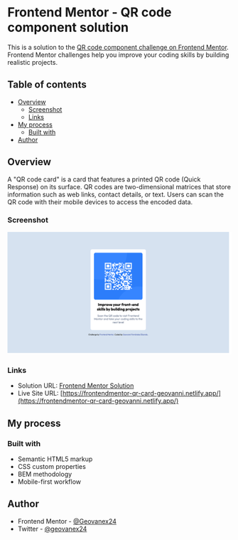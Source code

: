 # Frontend Mentor - QR code component solution

This is a solution to the [QR code component challenge on Frontend Mentor](https://www.frontendmentor.io/challenges/qr-code-component-iux_sIO_H). Frontend Mentor challenges help you improve your coding skills by building realistic projects.

## Table of contents

- [Overview](#overview)
  - [Screenshot](#screenshot)
  - [Links](#links)
- [My process](#my-process)
  - [Built with](#built-with)
- [Author](#author)

## Overview

A "QR code card" is a card that features a printed QR code (Quick Response) on its surface. QR codes are two-dimensional matrices that store information such as web links, contact details, or text. Users can scan the QR code with their mobile devices to access the encoded data.

### Screenshot

![](./screenshot.jpg)

### Links

- Solution URL: [Frontend Mentor Solution](https://www.frontendmentor.io/solutions/responsive-qr-code-component-html-and-css-T_w-xgQ_Bb)
- Live Site URL: [https://frontendmentor-qr-card-geovanni.netlify.app/](https://frontendmentor-qr-card-geovanni.netlify.app/)

## My process

### Built with

- Semantic HTML5 markup
- CSS custom properties
- BEM methodology
- Mobile-first workflow

## Author

- Frontend Mentor - [@Geovanex24](https://www.frontendmentor.io/profile/Geovanex24)
- Twitter - [@geovanex24](https://www.twitter.com/geovanex24)
